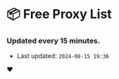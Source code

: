# :package: Free Proxy List
### Updated every 15 minutes.

- Last updated: `2024-08-15 19:36`

:heart:
